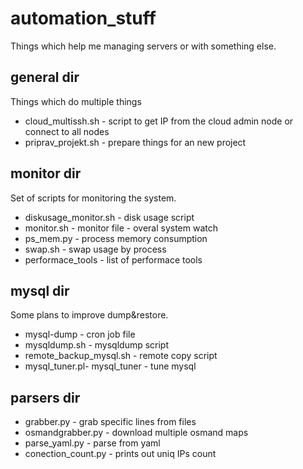 automation_stuff
================
Things which help me managing servers or with something else.

general dir
-----------
Things which do multiple things
* cloud_multissh.sh - script to get IP from the cloud admin
                      node or connect to all nodes
* priprav_projekt.sh - prepare things for an new project

monitor dir
-----------
Set of scripts for monitoring the system.
* diskusage_monitor.sh - disk usage script
* monitor.sh - monitor file - overal system  watch
* ps_mem.py - process memory consumption
* swap.sh - swap usage by process
* performace_tools - list of performace tools

mysql dir
---------
Some plans to improve dump&restore.
* mysql-dump - cron job file
* mysqldump.sh - mysqldump script
* remote_backup_mysql.sh - remote copy script
* mysql_tuner.pl- mysql_tuner - tune mysql

parsers dir
-----------
* grabber.py - grab specific lines from files
* osmandgrabber.py - download multiple osmand maps
* parse_yaml.py - parse from yaml
* conection_count.py - prints out uniq IPs count

